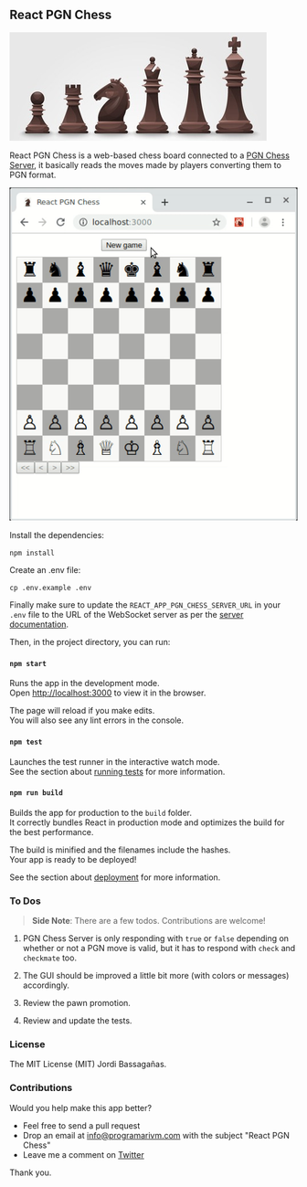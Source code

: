 ## React PGN Chess

![React PGN Chess](/resources/black-chess-pieces.jpg?raw=true)

React PGN Chess is a web-based chess board connected to a [PGN Chess Server](https://github.com/programarivm/pgn-chess-server), it basically reads the moves made by players converting them to PGN format.

![React PGN Chess](/resources/demo.gif)

Install the dependencies:

    npm install

Create an .env file:

    cp .env.example .env

Finally make sure to update the `REACT_APP_PGN_CHESS_SERVER_URL` in your `.env` file to the URL of the WebSocket server as per the [server documentation](https://github.com/programarivm/pgn-chess-server#set-up-and-start-the-server).

Then, in the project directory, you can run:

#### `npm start`

Runs the app in the development mode.<br>
Open [http://localhost:3000](http://localhost:3000) to view it in the browser.

The page will reload if you make edits.<br>
You will also see any lint errors in the console.

#### `npm test`

Launches the test runner in the interactive watch mode.<br>
See the section about [running tests](https://facebook.github.io/create-react-app/docs/running-tests) for more information.

#### `npm run build`

Builds the app for production to the `build` folder.<br>
It correctly bundles React in production mode and optimizes the build for the best performance.

The build is minified and the filenames include the hashes.<br>
Your app is ready to be deployed!

See the section about [deployment](https://facebook.github.io/create-react-app/docs/deployment) for more information.

### To Dos

> **Side Note**: There are a few todos. Contributions are welcome!

1. PGN Chess Server is only responding with `true` or `false` depending on whether or not a PGN move is valid, but it has to respond with `check` and `checkmate` too.

2. The GUI should be improved a little bit more (with colors or messages) accordingly.

3. Review the pawn promotion.

4. Review and update the tests.

### License

The MIT License (MIT) Jordi Bassagañas.

### Contributions

Would you help make this app better?

- Feel free to send a pull request
- Drop an email at info@programarivm.com with the subject "React PGN Chess"
- Leave me a comment on [Twitter](https://twitter.com/programarivm)

Thank you.
